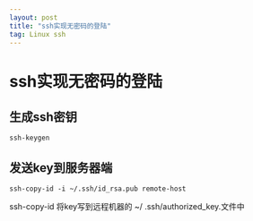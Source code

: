 ```yaml
---
layout: post
title: "ssh实现无密码的登陆"
tag: Linux ssh
---   
```


# ssh实现无密码的登陆

## 生成ssh密钥

`ssh-keygen`    


## 发送key到服务器端  

`ssh-copy-id -i ~/.ssh/id_rsa.pub remote-host`

ssh-copy-id 将key写到远程机器的 ~/ .ssh/authorized_key.文件中

